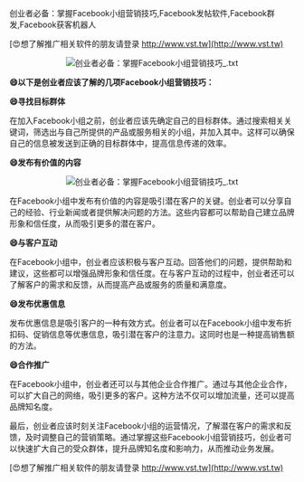 创业者必备：掌握Facebook小组营销技巧,Facebook发帖软件,Facebook群发,Facebook获客机器人

[😍想了解推广相关软件的朋友请登录 http://www.vst.tw](http://www.vst.tw)

 <center><img src="https://vst.tw/MP4/tuiguang/png/3.png" alt="创业者必备：掌握Facebook小组营销技巧_.txt"></center>

**😄以下是创业者应该了解的几项Facebook小组营销技巧：**

**😄寻找目标群体**

在加入Facebook小组之前，创业者应该先确定自己的目标群体。通过搜索相关关键词，筛选出与自己所提供的产品或服务相关的小组，并加入其中。这样可以确保自己的信息被发送到正确的目标群体中，提高信息传递的效率。

**😄发布有价值的内容**

 <center><img src="https://vst.tw/MP4/tuiguang/png/2.png" alt="创业者必备：掌握Facebook小组营销技巧_.txt"></center>

在Facebook小组中发布有价值的内容是吸引潜在客户的关键。创业者可以分享自己的经验、行业新闻或者提供解决问题的方法。这些内容都可以帮助自己建立品牌形象和信任度，从而吸引更多的潜在客户。

**😄与客户互动**

在Facebook小组中，创业者应该积极与客户互动。回答他们的问题，提供帮助和建议，这些都可以增强品牌形象和信任度。在与客户互动的过程中，创业者还可以了解客户的需求和反馈，从而提高产品或服务的质量和满意度。

**😄发布优惠信息**

发布优惠信息是吸引客户的一种有效方式。创业者可以在Facebook小组中发布折扣码、促销信息等优惠信息，吸引潜在客户的注意力。这同时也是一种提高销售额的方法。

**😄合作推广**

在Facebook小组中，创业者还可以与其他企业合作推广。通过与其他企业合作，可以扩大自己的网络，吸引更多的客户。这种方法不仅可以增加流量，还可以提高品牌知名度。

最后，创业者应该时刻关注Facebook小组的运营情况，了解潜在客户的需求和反馈，及时调整自己的营销策略。通过掌握这些Facebook小组营销技巧，创业者可以快速扩大自己的受众群体，提升品牌知名度和影响力，从而推动业务发展。

[😍想了解推广相关软件的朋友请登录 http://www.vst.tw](http://www.vst.tw)




